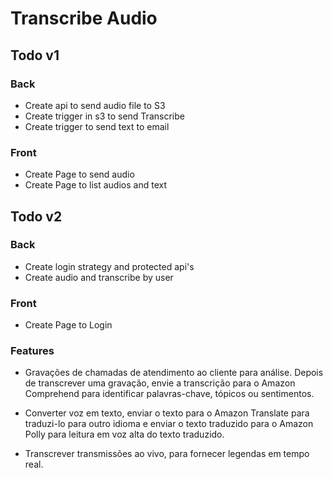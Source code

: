 # Transcribe Audio

## Todo v1

  ### Back
  - Create api to send audio file to S3
  - Create trigger in s3 to send Transcribe
  - Create trigger to send text to email
  
  ### Front
  - Create Page to send audio
  - Create Page to list audios and text

## Todo v2

  ### Back
  - Create login strategy and protected api's
  - Create audio and transcribe by user
  
  ### Front
  - Create Page to Login



### Features 

  - Gravações de chamadas de atendimento ao cliente para análise. Depois de transcrever uma gravação, envie a transcrição para o Amazon Comprehend para identificar palavras-chave, tópicos ou sentimentos.

  - Converter voz em texto, enviar o texto para o Amazon Translate para traduzi-lo para outro idioma e enviar o texto traduzido para o Amazon Polly para leitura em voz alta do texto traduzido.

  - Transcrever transmissões ao vivo, para fornecer legendas em tempo real.